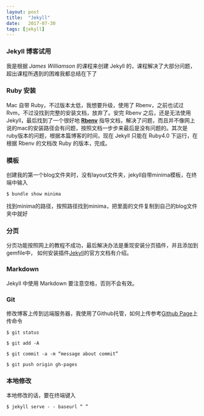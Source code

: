 ```yaml
---
layout: post
title:  "Jekyll"
date:   2017-07-30
tags: [jekyll]
---
```


### Jekyll 博客试用

我是根据 *James Williamson* 的课程来创建 Jekyll 的，课程解决了大部分问题，超出课程所遇到的困难我都总结在下了

### Ruby 安装

Mac 自带 Ruby，不过版本太低，我想要升级，使用了 Rbenv，之前也试过 Rvm，不过没找到完整的安装文档，放弃了。安完 Rbenv 之后，还是无法使用 Jekyll，最后找到了一个很好地 [**Rbenv**](https://github.com/rbenv/rbenv "rbenv") 指导文档，解决了问题，而且并不像网上说的mac的安装路径会有问题，按照文档一步步来最后是没有问题的。其次是ruby版本的问题，根据本篇博客的时间，现在 Jekyll 只能在 Ruby4.0 下运行，在根据 Rbenv 的文档改 Ruby 的版本，完成。

### 模板

创建我的第一个blog文件夹时，没有layout文件夹，jekyll自带minima模板，在终端中输入
~~~
$ bundle show minima
~~~

找到minima的路径，按照路径找到minima，把里面的文件复制到自己的blog文件夹中就好

### 分页

分页功能按照网上的教程不成功，最后解决办法是重现安装分页插件，并且添加到gemfile中，
如何安装插件[Jekyll](https://jekyllrb.com/docs/plugins/)的官方文档有介绍。

### Markdown

Jekyll 中使用 Markdown 要注意空格，否则不会有效。

### Git

修改博客上传到远端服务器，我使用了Github托管，如何上传参考[Github Page][1]上传命令
~~~
$ git status

$ git add -A

$ git commit -a -m “message about commit”

$ git push origin gh-pages
~~~

### 本地修改

本地修改的话，要在终端键入
~~~
$ jekyll serve - - baseurl “ ”
~~~

[1]: https://help.github.com/articles/using-jekyll-as-a-static-site-generator-with-github-pages/
